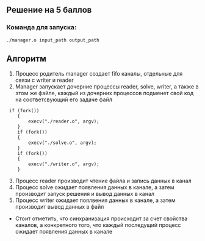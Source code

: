 ## Решение на 5 баллов
### Команда для запуска: 

```
./manager.o input_path output_path
```
## Алгоритм
1. Процесс родитель manager создает fifo каналы, отдельные для связи с writer и reader
2. Manager запускает дочерние процессы reader, solve, writer, а также в этом же файле, каждый из дочерних процессов подменет свой код на соответсвующий его задаче файл
```
 if (fork())
    {
        execv("./reader.o", argv);
    }
    if (fork())
    {
        execv("./solve.o", argv);
    }
    if (fork())
    {
        execv("./writer.o", argv);
    }
```
3. Процесс reader производит чтение файла и запись данных в канал
4. Процесс solve ожидает появления данных в канале, а затем производит запуск решения и вывод данных в канал 
5. Процесс writer ожидает поялвения данных в канале, а затем производит вывод данных в файл

- Стоит отметить, что синхранизация происходит за счет свойства каналов, а конкретного того, что каждый последущий процесс ожидает появления данных в канале

